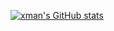 [![xman's GitHub stats](https://github-readme-stats.vercel.app/api?username=anuraghazra)](https://github.com/anuraghazra/github-readme-stats)
